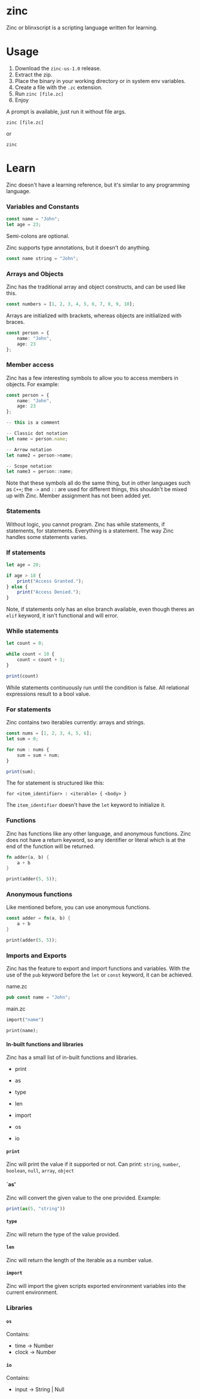 # zinc
Zinc or blinxscript is a scripting language written for learning.

# Usage
1. Download the `zinc-us-1.0` release.
2. Extract the zip.
4. Place the binary in your working directory or in system env variables.
3. Create a file with the `.zc` extension.
4. Run `zinc [file.zc]`
5. Enjoy

A prompt is available, just run it without file args.

```
zinc [file.zc]
```

or

```
zinc
```

# Learn
Zinc doesn't have a learning reference, but it's similar to any programming language.

### Variables and Constants
```ts
const name = "John";
let age = 23;
```
Semi-colons are optional.

Zinc supports type annotations, but it doesn't do anything.
```ts
const name string = "John";
```

### Arrays and Objects
Zinc has the traditional array and object constructs, and can be used like this.

```ts
const numbers = [1, 2, 3, 4, 5, 6, 7, 8, 9, 10];
```
Arrays are initialized with brackets, whereas objects are initlialized with braces.

```ts
const person = {
    name: "John",
    age: 23
};
```

### Member access
Zinc has a few interesting symbols to allow you to access members in objects. For example:

```ts
const person = {
    name: "John",
    age: 23
};

-- this is a comment

-- Classic dot notation
let name = person.name;

-- Arrow notation
let name2 = person->name;

-- Scope notation
let name3 = person::name; 
```

Note that these symbols all do the same thing, but in other languages such as `C++`; the `->` and `::` are used for different things, this shouldn't be mixed up with Zinc.
Member assignment has not been added yet.

### Statements
Without logic, you cannot program. Zinc has while statements, if statements, for statements. Everything is a statement.
The way Zinc handles some statements varies.

### If statements
```ts
let age = 20;

if age > 18 {
    print("Access Granted.");
} else {
    print("Access Denied.");
}
```
Note, if statements only has an else branch available, even though theres an `elif` keyword, it isn't functional and will error.

### While statements
```ts
let count = 0;

while count < 10 {
    count = count + 1;
}

print(count)
```

While statements continuously run until the condition is false. All relational expressions result to a bool value.

### For statements
Zinc contains two iterables currently: arrays and strings.

```ts
const nums = [1, 2, 3, 4, 5, 6];
let sum = 0;

for num : nums {
    sum = sum + num;
}

print(sum);
```

The for statement is structured like this:

`for <item_identifier> : <iterable> { <body> }`

The `item_identifier` doesn't have the `let` keyword to initialize it.

### Functions
Zinc has functions like any other language, and anonymous functions. Zinc does not have a return keyword, so any identifier or literal which is at
the end of the function will be returned.

```rs
fn adder(a, b) {
    a + b
}

print(adder(5, 5));
```

### Anonymous functions
Like mentioned before, you can use anonymous functions.

```rs
const adder = fn(a, b) {
    a + b
}

print(adder(5, 5));
```

### Imports and Exports
Zinc has the feature to export and import functions and variables. With the use of the `pub` keyword before the `let` or `const` keyword, it can be achieved.

name.zc
```rs
pub const name = "John";
```

main.zc
```rs
import("name")

print(name);
```

#### In-built functions and libraries
Zinc has a small list of in-built functions and libraries.

* print
* as
* type
* len
* import

* os
* io

#### `print`
Zinc will print the value if it supported or not. Can print: `string`, `number`, `boolean`, `null`, `array`, `object`

#### `as'
Zinc will convert the given value to the one provided. Example:
```ts
print(as(5, "string"))
```

#### `type`
Zinc will return the type of the value provided.

#### `len`
Zinc will return the length of the iterable as a number value.

#### `import`
Zinc will import the given scripts exported environment variables into the current environment.

### Libraries

#### `os`
Contains:
* time -> Number
* clock -> Number

#### `io`
Contains:
* input -> String | Null
